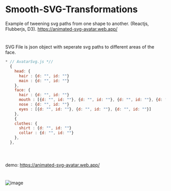 # Smooth-SVG-Transformations
Example of tweening svg paths from one shape to another. (Reactjs, Flubberjs, D3).
https://animated-svg-avatar.web.app/
#
SVG File is json object with seperate svg paths to different areas of the face.

```JavaScript
* // AvatarSvg.js *//
  {
    head: {
      hair : {d: "", id: ""}
      main : {d: "", id: ""}
    },
    face: {
      hair : {d: "", id: ""}
      mouth : [{d: "", id: ""}, {d: "", id: ""}, {d: "", id: ""}, {d: "", id: ""}]
      nose : {d: "", id: ""}
      eyes : [{d: "", id: ""}, {d: "", id: ""}, {d: "", id: ""}]
    },
    {
    clothes: {
      shirt : {d: "", id: ""}
      collar : {d: "", id: ""}
    },
  },
  
```
#

demo: https://animated-svg-avatar.web.app/

#

![image](https://drive.google.com/uc?export=view&id=1pkthN6ZdR1TPOaGnn3SkufDiFra0SG7P)

#
